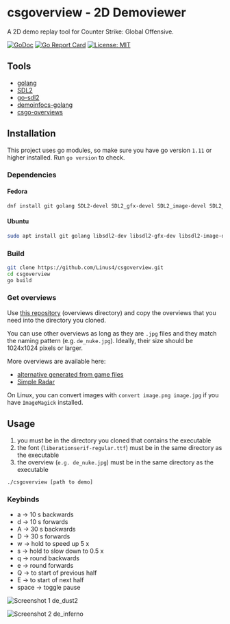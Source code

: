# csgoverview - 2D Demoviewer

A 2D demo replay tool for Counter Strike: Global Offensive.

[![GoDoc](https://godoc.org/github.com/Linus4/csgoverview?status.svg)](https://godoc.org/github.com/Linus4/csgoverview) [![Go Report Card](https://goreportcard.com/badge/github.com/linus4/csgoverview)](https://goreportcard.com/report/github.com/linus4/csgoverview)  [![License: MIT](https://img.shields.io/badge/License-MIT-yellow.svg)](https://github.com/Linus4/csgoverview/blob/master/LICENSE)

## Tools

* [golang](https://golang.org/)
* [SDL2](https://wiki.libsdl.org/Introduction)
* [go-sdl2](https://github.com/veandco/go-sdl2)
* [demoinfocs-golang](https://github.com/markus-wa/demoinfocs-golang)
* [csgo-overviews](https://github.com/zoidbergwill/csgo-overviews)

## Installation

This project uses go modules, so make sure you have go version `1.11` or higher
installed. Run `go version` to check.

### Dependencies

#### Fedora

```sh
dnf install git golang SDL2-devel SDL2_gfx-devel SDL2_image-devel SDL2_ttf-devel
```

#### Ubuntu

```sh
sudo apt install git golang libsdl2-dev libsdl2-gfx-dev libsdl2-image-dev libsdl2-ttf-dev
```

### Build

```sh
git clone https://github.com/Linus4/csgoverview.git
cd csgoverview
go build
```

### Get overviews

Use [this repository](https://github.com/zoidbergwill/csgo-overviews)
(overviews directory) and copy the overviews that you need into the directory
you cloned.

You can use other overviews as long as they are `.jpg` files and they match the
naming pattern (e.g. `de_nuke.jpg`). Ideally, their size should be 1024x1024
pixels or larger.

More overviews are available here:

* [alternative generated from game
  files](https://github.com/CSGO-Analysis/csgo-maps-overviews)
* [Simple Radar](www.simpleradar.com)

On Linux, you can convert images with `convert image.png image.jpg` if you
have `ImageMagick` installed.

## Usage

1. you must be in the directory you cloned that contains the executable
1. the font (`liberationserif-regular.ttf`) must be in the same directory as the
  executable
1. the overview (`e.g. de_nuke.jpg`) must be in the same directory as the
  executable

```sh
./csgoverview [path to demo]
```

### Keybinds

* a -> 10 s backwards
* d -> 10 s forwards
* A -> 30 s backwards
* D -> 30 s forwards
* w -> hold to speed up 5 x
* s -> hold to slow down to 0.5 x
* q -> round backwards
* e -> round forwards
* Q -> to start of previous half
* E -> to start of next half
* space -> toggle pause

![Screenshot 1 de_dust2](https://i.imgur.com/FpPy5WV.png)

![Screenshot 2 de_inferno](https://i.imgur.com/VrWOKzJ.png)

